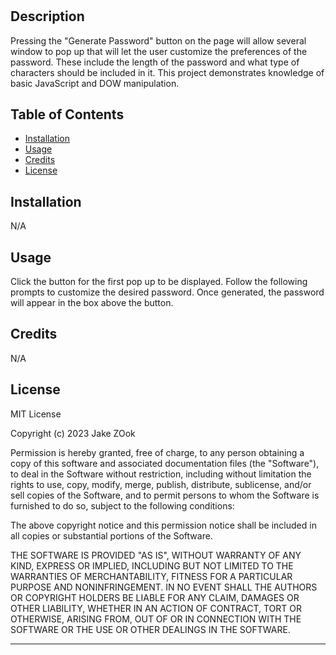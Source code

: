 # <Jake-Zook-Password-Generator>

## Description
Pressing the "Generate Password" button on the page will allow several window to pop up that will let the user customize the preferences of the password.
These include the length of the password and what type of characters should be included in it. This project demonstrates knowledge of basic JavaScript and DOW manipulation.

## Table of Contents

- [Installation](#installation)
- [Usage](#usage)
- [Credits](#credits)
- [License](#license)

## Installation

N/A

## Usage

Click the button for the first pop up to be displayed.
Follow the following prompts to customize the desired password.
Once generated, the password will appear in the box above the button.

## Credits

N/A

## License

MIT License

Copyright (c) 2023 Jake ZOok

Permission is hereby granted, free of charge, to any person obtaining a copy
of this software and associated documentation files (the "Software"), to deal
in the Software without restriction, including without limitation the rights
to use, copy, modify, merge, publish, distribute, sublicense, and/or sell
copies of the Software, and to permit persons to whom the Software is
furnished to do so, subject to the following conditions:

The above copyright notice and this permission notice shall be included in all
copies or substantial portions of the Software.

THE SOFTWARE IS PROVIDED "AS IS", WITHOUT WARRANTY OF ANY KIND, EXPRESS OR
IMPLIED, INCLUDING BUT NOT LIMITED TO THE WARRANTIES OF MERCHANTABILITY,
FITNESS FOR A PARTICULAR PURPOSE AND NONINFRINGEMENT. IN NO EVENT SHALL THE
AUTHORS OR COPYRIGHT HOLDERS BE LIABLE FOR ANY CLAIM, DAMAGES OR OTHER
LIABILITY, WHETHER IN AN ACTION OF CONTRACT, TORT OR OTHERWISE, ARISING FROM,
OUT OF OR IN CONNECTION WITH THE SOFTWARE OR THE USE OR OTHER DEALINGS IN THE
SOFTWARE.

---